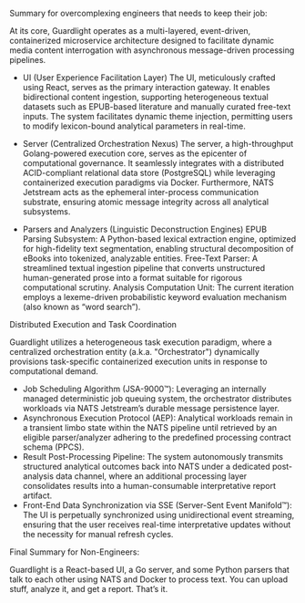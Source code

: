 Summary for overcomplexing engineers that needs to keep their job:


At its core, Guardlight operates as a multi-layered, event-driven, containerized microservice architecture designed to facilitate dynamic media content interrogation with asynchronous message-driven processing pipelines.

- UI (User Experience Facilitation Layer)
  The UI, meticulously crafted using React, serves as the primary interaction gateway. It enables bidirectional content ingestion, supporting heterogeneous textual datasets such as EPUB-based literature and manually curated free-text inputs. The system facilitates dynamic theme injection, permitting users to modify lexicon-bound analytical parameters in real-time.

- Server (Centralized Orchestration Nexus)
  The server, a high-throughput Golang-powered execution core, serves as the epicenter of computational governance. It seamlessly integrates with a distributed ACID-compliant relational data store (PostgreSQL) while leveraging containerized execution paradigms via Docker. Furthermore, NATS Jetstream acts as the ephemeral inter-process communication substrate, ensuring atomic message integrity across all analytical subsystems.

- Parsers and Analyzers (Linguistic Deconstruction Engines)
  EPUB Parsing Subsystem: A Python-based lexical extraction engine, optimized for high-fidelity text segmentation, enabling structural decomposition of eBooks into tokenized, analyzable entities.
  Free-Text Parser: A streamlined textual ingestion pipeline that converts unstructured human-generated prose into a format suitable for rigorous computational scrutiny.
  Analysis Computation Unit: The current iteration employs a lexeme-driven probabilistic keyword evaluation mechanism (also known as “word search”).


Distributed Execution and Task Coordination

Guardlight utilizes a heterogeneous task execution paradigm, where a centralized orchestration entity (a.k.a. "Orchestrator") dynamically provisions task-specific containerized execution units in response to computational demand.

- Job Scheduling Algorithm (JSA-9000™): Leveraging an internally managed deterministic job queuing system, the orchestrator distributes workloads via NATS Jetstream’s durable message persistence layer.
- Asynchronous Execution Protocol (AEP): Analytical workloads remain in a transient limbo state within the NATS pipeline until retrieved by an eligible parser/analyzer adhering to the predefined processing contract schema (PPCS).
- Result Post-Processing Pipeline: The system autonomously transmits structured analytical outcomes back into NATS under a dedicated post-analysis data channel, where an additional processing layer consolidates results into a human-consumable interpretative report artifact.
- Front-End Data Synchronization via SSE (Server-Sent Event Manifold™): The UI is perpetually synchronized using unidirectional event streaming, ensuring that the user receives real-time interpretative updates without the necessity for manual refresh cycles.



Final Summary for Non-Engineers:

Guardlight is a React-based UI, a Go server, and some Python parsers that talk to each other using NATS and Docker to process text. You can upload stuff, analyze it, and get a report. That’s it.